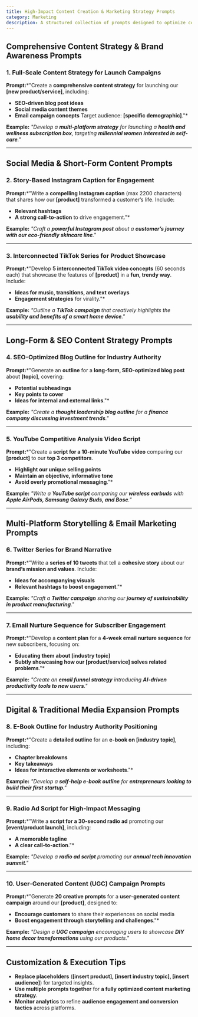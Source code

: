 ```yaml
---
title: High-Impact Content Creation & Marketing Strategy Prompts  
category: Marketing  
description: A structured collection of prompts designed to optimize content creation for various platforms, enhance engagement, and drive brand visibility.
---
```

## **Comprehensive Content Strategy & Brand Awareness Prompts**

### **1. Full-Scale Content Strategy for Launch Campaigns**

**Prompt:***"Create a **comprehensive content strategy** for launching our **[new product/service]**, including:

- **SEO-driven blog post ideas**
- **Social media content themes**
- **Email campaign concepts**
  Target audience: **[specific demographic]**."*

**Example:**
*"Develop a **multi-platform strategy** for launching a **health and wellness subscription box**, targeting **millennial women interested in self-care**."*

---

## **Social Media & Short-Form Content Prompts**

### **2. Story-Based Instagram Caption for Engagement**

**Prompt:***"Write a **compelling Instagram caption** (max 2200 characters) that shares how our **[product]** transformed a customer’s life. Include:

- **Relevant hashtags**
- **A strong call-to-action** to drive engagement."*

**Example:**
*"Craft a **powerful Instagram post** about a **customer’s journey with our eco-friendly skincare line**."*

---

### **3. Interconnected TikTok Series for Product Showcase**

**Prompt:***"Develop **5 interconnected TikTok video concepts** (60 seconds each) that showcase the features of **[product]** in a **fun, trendy way**. Include:

- **Ideas for music, transitions, and text overlays**
- **Engagement strategies** for virality."*

**Example:**
*"Outline a **TikTok campaign** that creatively highlights the **usability and benefits of a smart home device**."*

---

## **Long-Form & SEO Content Strategy Prompts**

### **4. SEO-Optimized Blog Outline for Industry Authority**

**Prompt:***"Generate an **outline** for a **long-form, SEO-optimized blog post** about **[topic]**, covering:

- **Potential subheadings**
- **Key points to cover**
- **Ideas for internal and external links**."*

**Example:**
*"Create a **thought leadership blog outline** for a **finance company discussing investment trends**."*

---

### **5. YouTube Competitive Analysis Video Script**

**Prompt:***"Create a **script for a 10-minute YouTube video** comparing our **[product]** to our **top 3 competitors**.

- **Highlight our unique selling points**
- **Maintain an objective, informative tone**
- **Avoid overly promotional messaging**."*

**Example:**
*"Write a **YouTube script** comparing our **wireless earbuds** with **Apple AirPods, Samsung Galaxy Buds, and Bose**."*

---

## **Multi-Platform Storytelling & Email Marketing Prompts**

### **6. Twitter Series for Brand Narrative**

**Prompt:***"Write a **series of 10 tweets** that tell a **cohesive story** about our **brand’s mission and values**. Include:

- **Ideas for accompanying visuals**
- **Relevant hashtags to boost engagement**."*

**Example:**
*"Craft a **Twitter campaign** sharing our **journey of sustainability in product manufacturing**."*

---

### **7. Email Nurture Sequence for Subscriber Engagement**

**Prompt:***"Develop a **content plan** for a **4-week email nurture sequence** for new subscribers, focusing on:

- **Educating them about [industry topic]**
- **Subtly showcasing how our [product/service] solves related problems**."*

**Example:**
*"Create an **email funnel strategy** introducing **AI-driven productivity tools to new users**."*

---

## **Digital & Traditional Media Expansion Prompts**

### **8. E-Book Outline for Industry Authority Positioning**

**Prompt:***"Create a **detailed outline** for an **e-book on [industry topic]**, including:

- **Chapter breakdowns**
- **Key takeaways**
- **Ideas for interactive elements or worksheets**."*

**Example:**
*"Develop a **self-help e-book outline** for **entrepreneurs looking to build their first startup**."*

---

### **9. Radio Ad Script for High-Impact Messaging**

**Prompt:***"Write a **script for a 30-second radio ad** promoting our **[event/product launch]**, including:

- **A memorable tagline**
- **A clear call-to-action**."*

**Example:**
*"Develop a **radio ad script** promoting our **annual tech innovation summit**."*

---

### **10. User-Generated Content (UGC) Campaign Prompts**

**Prompt:***"Generate **20 creative prompts** for a **user-generated content campaign** around our **[product]**, designed to:

- **Encourage customers** to share their experiences on social media
- **Boost engagement through storytelling and challenges**."*

**Example:**
*"Design a **UGC campaign** encouraging users to showcase **DIY home decor transformations** using our products."*

---

## **Customization & Execution Tips**

- **Replace placeholders** (**[insert product], [insert industry topic], [insert audience]**) for targeted insights.
- **Use multiple prompts together** for **a fully optimized content marketing strategy**.
- **Monitor analytics** to refine **audience engagement and conversion tactics** across platforms.
